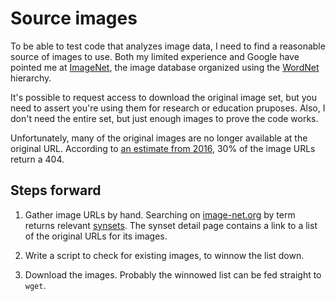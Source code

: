 # Source images

To be able to test code that analyzes image data, I need to find a reasonable source of images to use.  Both my limited experience and Google have pointed me at [ImageNet](http://image-net.org/), the image database organized using the [WordNet](http://wordnet.princeton.edu/) hierarchy.

It's possible to request access to download the original image set, but you need to assert you're using them for research or education pruposes.  Also, I don't need the entire set, but just enough images to prove the code works.

Unfortunately, many of the original images are no longer available at the original URL.  According to [an estimate from 2016](https://medium.com/@arjanwijnveen/how-copyright-is-causing-a-decay-in-public-datasets-f760c5510418), 30% of the image URLs return a 404.

## Steps forward

1. Gather image URLs by hand.  Searching on [image-net.org](http://image-net.org/search?q=dragonfly) by term returns relevant [synsets](https://en.wiktionary.org/wiki/synset).  The synset detail page contains a link to a list of the original URLs for its images.

2. Write a script to check for existing images, to winnow the list down.

3. Download the images.  Probably the winnowed list can be fed straight to `wget`.

